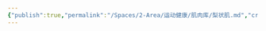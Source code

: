 ```yaml
---
{"publish":true,"permalink":"/Spaces/2-Area/运动健康/肌肉库/梨状肌.md","created":"2025-07-29T23:04:11.041+08:00","modified":"2025-07-29T23:04:11.043+08:00","published":"2025-07-29T23:04:11.043+08:00","cssclasses":""}
---
```


